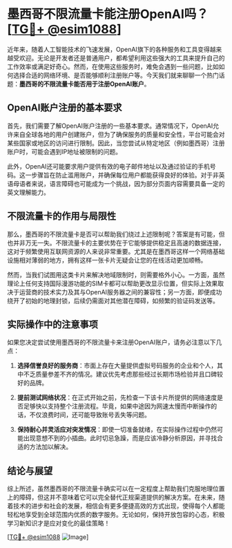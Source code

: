 # 墨西哥不限流量卡能注册OpenAI吗？[[TG💪+ @esim1088](https://t.me/s/esim1088)]

近年来，随着人工智能技术的飞速发展，OpenAI旗下的各种服务和工具变得越来越受欢迎。无论是开发者还是普通用户，都希望利用这些强大的工具来提升自己的工作效率或满足好奇心。然而，在使用这些服务时，难免会遇到一些问题，比如如何选择合适的网络环境、是否能够顺利注册账户等。今天我们就来聊聊一个热门话题：**墨西哥的不限流量卡能否用于注册OpenAI账户**。

## OpenAI账户注册的基本要求

首先，我们需要了解OpenAI账户注册的一些基本要求。通常情况下，OpenAI允许来自全球各地的用户创建账户，但为了确保服务的质量和安全性，平台可能会对某些国家或地区的访问进行限制。因此，当您尝试从特定地区（例如墨西哥）注册账户时，可能会遇到IP地址被限制的问题。

此外，OpenAI还可能要求用户提供有效的电子邮件地址以及通过验证的手机号码。这一步骤旨在防止滥用账户，并确保每位用户都能获得良好的体验。对于非英语母语者来说，语言障碍也可能成为一个挑战，因为部分页面内容需要具备一定的英文理解能力。

## 不限流量卡的作用与局限性

那么，墨西哥的不限流量卡是否可以帮助我们绕过上述限制呢？答案是有可能，但也并非万无一失。不限流量卡的主要优势在于它能够提供稳定且高速的数据连接，这对于频繁使用互联网资源的人来说非常重要。尤其是在墨西哥这样一个网络基础设施相对薄弱的地方，拥有这样一张卡片无疑会让您的在线活动更加顺畅。

然而，当我们试图用这类卡片来解决地域限制时，则需要格外小心。一方面，虽然理论上任何支持国际漫游功能的SIM卡都可以帮助更改显示位置，但实际上效果取决于运营商的技术实力及其与OpenAI服务器之间的兼容性；另一方面，即便成功绕开了初始的地理封锁，后续仍需面对其他潜在障碍，如频繁的验证码发送等。

## 实际操作中的注意事项

如果您决定尝试使用墨西哥的不限流量卡来注册OpenAI账户，请务必注意以下几点：

1. **选择信誉良好的服务商**：市面上存在大量提供虚拟号码服务的企业和个人，其中不乏质量参差不齐的情况。建议优先考虑那些经过长期市场检验并且口碑较好的品牌。
   
2. **提前测试网络状况**：在正式开始之前，先检查一下该卡片所提供的网络速度是否足够快以支持整个注册流程。毕竟，如果中途因为网速太慢而中断操作的话，不仅浪费时间，还可能导致账号丢失等问题。

3. **保持耐心并灵活应对突发情况**：即使一切准备就绪，在实际操作过程中仍然可能出现意想不到的小插曲。此时切忌急躁，而是应该冷静分析原因，并寻找合适的方法加以解决。

## 结论与展望

综上所述，虽然墨西哥的不限流量卡确实可以在一定程度上帮助我们克服地理位置上的障碍，但这并不意味着它可以完全替代正规渠道提供的解决方案。在未来，随着技术的进步和社会的发展，相信会有更多便捷高效的方式出现，使得每个人都能轻松地享受到全球范围内优质的数字服务。无论如何，保持开放包容的心态，积极学习新知识才是应对变化的最佳策略！

[[TG💪+ @esim1088](https://t.me/s/esim1088) ![Image](https://i.postimg.cc/4NQfJmqS/Snipaste-2025-05-13-00-14-12.png)]